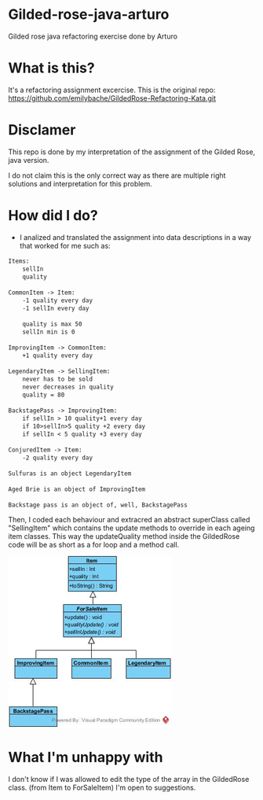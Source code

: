 # Gilded-rose-java-arturo
Gilded rose java refactoring exercise done by Arturo

# What is this?
It's a refactoring assignment excercise.
This is the original repo: https://github.com/emilybache/GildedRose-Refactoring-Kata.git 

# Disclamer
This repo is done by my interpretation of the assignment of the Gilded Rose, java version.

I do not claim this is the only correct way as there are multiple right solutions and interpretation for this problem. 

# How did I do?
- I analized and translated the assignment into data descriptions in a way that worked for me such as:
```
Items: 
    sellIn
    quality

CommonItem -> Item:
    -1 quality every day
    -1 sellIn every day

    quality is max 50
    sellIn min is 0

ImprovingItem -> CommonItem:
    +1 quality every day

LegendaryItem -> SellingItem:
    never has to be sold
    never decreases in quality
    quality = 80

BackstagePass -> ImprovingItem:
    if sellIn > 10 quality+1 every day
    if 10>sellIn>5 quality +2 every day
    if sellIn < 5 quality +3 every day

ConjuredItem -> Item:
    -2 quality every day

Sulfuras is an object LegendaryItem

Aged Brie is an object of ImprovingItem

Backstage pass is an object of, well, BackstagePass

```

Then, I coded each behaviour and extracred an abstract superClass called "SellingItem"
which contains the update methods to override in each ageing item classes.
This way the updateQuality method inside the GildedRose code will be as short as a for loop and a method call.

![GildedRose Class diagram Image](ClassDiagram.jpg)


# What I'm unhappy with

I don't know if I was allowed to edit the type of the array in the GildedRose class. (from Item to ForSaleItem)
I'm open to suggestions.
